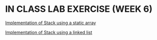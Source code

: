 # IN CLASS LAB EXERCISE (WEEK 6)


[Implementation of Stack using a static array](https://github.com/kumudh-ranasinghe/c--/blob/a670a252c949ccb295e863fd36ca66cd1ce7d7a3/quicksort.cpp)

[Implementation of Stack using a linked list](https://github.com/kumudh-ranasinghe/c--/blob/a670a252c949ccb295e863fd36ca66cd1ce7d7a3/quicksort1.cpp)
